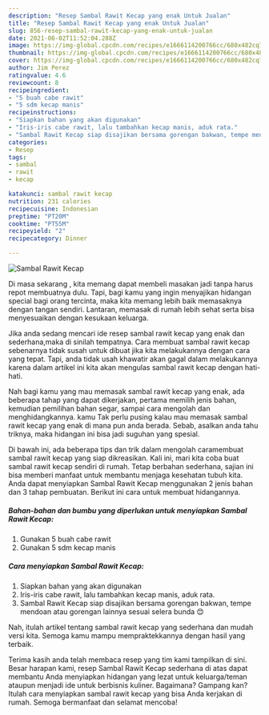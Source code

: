 ```yaml
---
description: "Resep Sambal Rawit Kecap yang enak Untuk Jualan"
title: "Resep Sambal Rawit Kecap yang enak Untuk Jualan"
slug: 856-resep-sambal-rawit-kecap-yang-enak-untuk-jualan
date: 2021-06-02T11:52:04.288Z
image: https://img-global.cpcdn.com/recipes/e1666114200766cc/680x482cq70/sambal-rawit-kecap-foto-resep-utama.jpg
thumbnail: https://img-global.cpcdn.com/recipes/e1666114200766cc/680x482cq70/sambal-rawit-kecap-foto-resep-utama.jpg
cover: https://img-global.cpcdn.com/recipes/e1666114200766cc/680x482cq70/sambal-rawit-kecap-foto-resep-utama.jpg
author: Jim Perez
ratingvalue: 4.6
reviewcount: 8
recipeingredient:
- "5 buah cabe rawit"
- "5 sdm kecap manis"
recipeinstructions:
- "Siapkan bahan yang akan digunakan"
- "Iris-iris cabe rawit, lalu tambahkan kecap manis, aduk rata."
- "Sambal Rawit Kecap siap disajikan bersama gorengan bakwan, tempe mendoan atau gorengan lainnya sesuai selera bunda 😊"
categories:
- Resep
tags:
- sambal
- rawit
- kecap

katakunci: sambal rawit kecap 
nutrition: 231 calories
recipecuisine: Indonesian
preptime: "PT20M"
cooktime: "PT55M"
recipeyield: "2"
recipecategory: Dinner

---
```



![Sambal Rawit Kecap](https://img-global.cpcdn.com/recipes/e1666114200766cc/680x482cq70/sambal-rawit-kecap-foto-resep-utama.jpg)

Di masa  sekarang , kita memang dapat membeli masakan jadi tanpa harus repot membuatnya dulu. Tapi, bagi kamu yang ingin menyajikan hidangan special bagi orang tercinta, maka kita memang lebih baik memasaknya dengan tangan sendiri. Lantaran, memasak di rumah lebih sehat serta bisa menyesuaikan dengan kesukaan keluarga.

Jika anda sedang mencari ide resep sambal rawit kecap yang enak dan sederhana,maka di sinilah tempatnya. Cara membuat sambal rawit kecap  sebenarnya tidak susah untuk dibuat jika kita melakukannya dengan cara yang tepat. Tapi, anda tidak usah khawatir akan gagal dalam melakukannya 
karena dalam artikel ini kita akan mengulas sambal rawit kecap dengan hati-hati.  



Nah bagi kamu yang mau memasak sambal rawit kecap yang enak, ada beberapa tahap yang dapat dikerjakan, pertama memilih jenis bahan, kemudian pemilihan bahan segar, sampai cara mengolah dan menghidangkannya. kamu Tak perlu pusing kalau mau memasak sambal rawit kecap yang enak di mana pun anda berada. Sebab, asalkan anda  tahu triknya, maka hidangan ini bisa jadi suguhan yang spesial.

Di bawah ini, ada beberapa tips dan trik dalam mengolah caramembuat sambal rawit kecap yang siap dikreasikan. Kali ini, mari kita coba buat sambal rawit kecap sendiri di rumah. Tetap berbahan sederhana, sajian ini bisa memberi manfaat untuk membantu menjaga kesehatan tubuh kita. Anda dapat menyiapkan Sambal Rawit Kecap menggunakan 2 jenis bahan dan 3 tahap pembuatan. Berikut ini cara untuk membuat hidangannya.

<!--inarticleads1-->

##### Bahan-bahan dan bumbu yang diperlukan untuk menyiapkan Sambal Rawit Kecap:

1. Gunakan 5 buah cabe rawit
1. Gunakan 5 sdm kecap manis




<!--inarticleads2-->

##### Cara menyiapkan Sambal Rawit Kecap:

1. Siapkan bahan yang akan digunakan
1. Iris-iris cabe rawit, lalu tambahkan kecap manis, aduk rata.
1. Sambal Rawit Kecap siap disajikan bersama gorengan bakwan, tempe mendoan atau gorengan lainnya sesuai selera bunda 😊




Nah, itulah artikel tentang  sambal rawit kecap  yang sederhana dan mudah versi kita. Semoga kamu mampu mempraktekkannya dengan hasil yang terbaik. 

Terima kasih anda telah membaca resep yang tim kami tampilkan di sini. Besar harapan kami, resep  Sambal Rawit Kecap sederhana di atas dapat membantu Anda menyiapkan hidangan yang lezat untuk keluarga/teman ataupun menjadi ide untuk berbisnis kuliner. Bagaimana? Gampang kan? Itulah cara menyiapkan sambal rawit kecap yang bisa Anda kerjakan di rumah. Semoga bermanfaat dan selamat mencoba!

